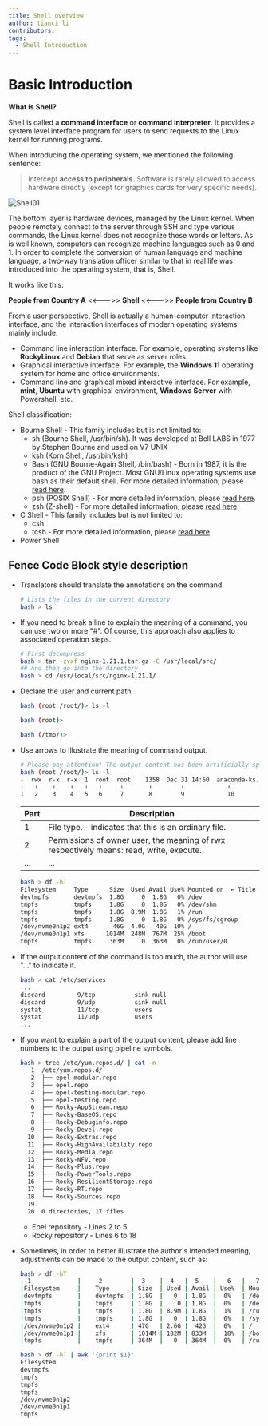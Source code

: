 ```yaml
---
title: Shell overview
author: tianci li
contributors: 
tags:
  - Shell Introduction
---
```


# Basic Introduction

**What is Shell?**

Shell is called a **command interface** or **command interpreter**. It provides a system level interface program for users to send requests to the Linux kernel for running programs.

When introducing the operating system, we mentioned the following sentence:

> Intercept **access to peripherals**. Software is rarely allowed to access hardware directly (except for graphics cards for very specific needs).

![Shell01](./images/Shell01.png)

The bottom layer is hardware devices, managed by the Linux kernel. When people remotely connect to the server through SSH and type various commands, the Linux kernel does not recognize these words or letters. As is well known, computers can recognize machine languages such as 0 and 1. In order to complete the conversion of human language and machine language, a two-way translation officer similar to that in real life was introduced into the operating system, that is, Shell.

It works like this:

**People from Country A** <<--->> **Shell** <<--->> **People from Country B**

From a user perspective, Shell is actually a human-computer interaction interface, and the interaction interfaces of modern operating systems mainly include:

* Command line interaction interface. For example, operating systems like **RockyLinux** and **Debian** that serve as server roles.
* Graphical interactive interface. For example, the **Windows 11** operating system for home and office environments.
* Command line and graphical mixed interactive interface. For example, **mint**, **Ubuntu** with graphical environment, **Windows Server** with Powershell, etc.

Shell classification:

* Bourne Shell - This family includes but is not limited to:
    * sh (Bourne Shell, /usr/bin/sh). It was developed at Bell LABS in 1977 by Stephen Bourne and used on V7 UNIX
    * ksh (Korn Shell, /usr/bin/ksh)
    * Bash (GNU Bourne-Again Shell, /bin/bash) - Born in 1987, it is the product of the GNU Project. Most GNU/Linux operating systems use bash as their default shell. For more detailed information, please [read here](https://www.gnu.org/software/bash/manual/bash.html).
    * psh (POSIX Shell) - For more detailed information, please [read here](https://pubs.opengroup.org/onlinepubs/9699919799/utilities/V3_chap02.html).
    * zsh (Z-shell) - For more detailed information, please [read here](https://zsh.sourceforge.io/).
* C Shell - This family includes but is not limited to:
    * csh
    * tcsh - For more detailed information, please [read here](https://www.tcsh.org/)
* Power Shell

## Fence Code Block style description

* Translators should translate the annotations on the command.

  ```bash
  # Lists the files in the current directory
  bash > ls
  ```

* If you need to break a line to explain the meaning of a command, you can use two or more "#". Of course, this approach also applies to associated operation steps.

  ```bash
  # First decompress
  bash > tar -zvxf nginx-1.21.1.tar.gz -C /usr/local/src/
  ## And then go into the directory
  bash > cd /usr/local/src/nginx-1.21.1/
  ```

* Declare the user and current path.
  
  ```bash
  bash (root /root/)> ls -l

  bash (root)>

  bash (/tmp/)>
  ```

* Use arrows to illustrate the meaning of command output.

  ```bash
  # Please pay attention! The output content has been artificially split here
  bash (root /root/)> ls -l 
  -  rwx  r-x  r-x  1  root  root    1358  Dec 31 14:50  anaconda-ks.cfg
  ↓   ↓    ↓    ↓   ↓   ↓     ↓       ↓        ↓            ↓
  1   2    3    4   5   6     7       8        9            10
  ```

  | Part | Description |
  |------|-------------|
  | 1    | File type. `-` indicates that this is an ordinary file. |
  | 2    | Permissions of owner user, the meaning of rwx respectively means: read, write, execute.  |
  | ... | ... |

  ```bash
  bash > df -hT
  Filesystem     Type      Size  Used Avail Use% Mounted on  ← Title header
  devtmpfs       devtmpfs  1.8G     0  1.8G   0% /dev
  tmpfs          tmpfs     1.8G     0  1.8G   0% /dev/shm
  tmpfs          tmpfs     1.8G  8.9M  1.8G   1% /run
  tmpfs          tmpfs     1.8G     0  1.8G   0% /sys/fs/cgroup
  /dev/nvme0n1p2 ext4       46G  4.0G   40G  10% /
  /dev/nvme0n1p1 xfs      1014M  248M  767M  25% /boot
  tmpfs          tmpfs     363M     0  363M   0% /run/user/0
  ```

* If the output content of the command is too much, the author will use "..." to indicate it.

  ```bash
  bash > cat /etc/services
  ...
  discard         9/tcp           sink null
  discard         9/udp           sink null
  systat          11/tcp          users
  systat          11/udp          users
  ...
  ```

* If you want to explain a part of the output content, please add line numbers to the output using pipeline symbols.

  ```bash
  bash > tree /etc/yum.repos.d/ | cat -n
     1  /etc/yum.repos.d/
     2  ├── epel-modular.repo
     3  ├── epel.repo
     4  ├── epel-testing-modular.repo
     5  ├── epel-testing.repo
     6  ├── Rocky-AppStream.repo
     7  ├── Rocky-BaseOS.repo
     8  ├── Rocky-Debuginfo.repo
     9  ├── Rocky-Devel.repo
    10  ├── Rocky-Extras.repo
    11  ├── Rocky-HighAvailability.repo
    12  ├── Rocky-Media.repo
    13  ├── Rocky-NFV.repo
    14  ├── Rocky-Plus.repo
    15  ├── Rocky-PowerTools.repo
    16  ├── Rocky-ResilientStorage.repo
    17  ├── Rocky-RT.repo
    18  └── Rocky-Sources.repo
    19
    20  0 directories, 17 files
  ```

   * Epel repository - Lines 2 to 5
   * Rocky repository - Lines 6 to 18
  
* Sometimes, in order to better illustrate the author's intended meaning, adjustments can be made to the output content, such as:

  ```bash
  bash > df -hT 
  | 1             |     2        |  3    |  4   |  5    |   6   |   7            | 8       |
  |Filesystem     |    Type      | Size  | Used | Avail | Use%  | Mounted        | on      |←← first line
  |devtmpfs       |    devtmpfs  | 1.8G  |   0  | 1.8G  |  0%   | /dev           |         |
  |tmpfs          |    tmpfs     | 1.8G  |    0 | 1.8G  |  0%   | /dev/shm       |         |
  |tmpfs          |    tmpfs     | 1.8G  | 8.9M | 1.8G  |  1%   | /run           |         |
  |tmpfs          |    tmpfs     | 1.8G  |   0  | 1.8G  |  0%   | /sys/fs/cgroup |         |
  |/dev/nvme0n1p2 |    ext4      | 47G   | 2.6G |  42G  |  6%   | /              |         |
  |/dev/nvme0n1p1 |    xfs       | 1014M | 182M | 833M  |  18%  | /boot          |         |
  |tmpfs          |    tmpfs     | 364M  |   0  | 364M  |  0%   | /run/user/0    |         |←← end line

  bash > df -hT | awk '{print $1}'
  Filesystem
  devtmpfs
  tmpfs
  tmpfs
  tmpfs
  /dev/nvme0n1p2
  /dev/nvme0n1p1
  tmpfs
  ```


